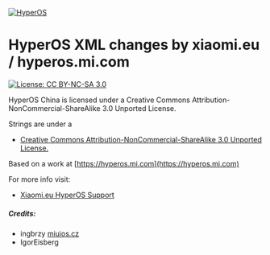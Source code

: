 [![HyperOS](https://i.imgur.com/DBEfanq.png)](https://xiaomi.eu/)

# HyperOS XML changes by xiaomi.eu / hyperos.mi.com

[![License: CC BY-NC-SA 3.0](https://img.shields.io/badge/license-CC%20BY--NC--SA%203.0-lightgrey.svg)](http://creativecommons.org/licenses/by-nc-sa/3.0/)

HyperOS China is licensed under a Creative Commons Attribution-NonCommercial-ShareAlike 3.0 Unported License.

Strings are under a 
- [Creative Commons Attribution-NonCommercial-ShareAlike 3.0 Unported License.](http://creativecommons.org/licenses/by-nc-sa/3.0/)

Based on a work at [https://hyperos.mi.com](https://hyperos.mi.com)

For more info visit:
- [Xiaomi.eu HyperOS Support](http://xiaomi.eu) 

##### Credits:
- ingbrzy [miuios.cz](https://miuios.cz) 
- IgorEisberg


